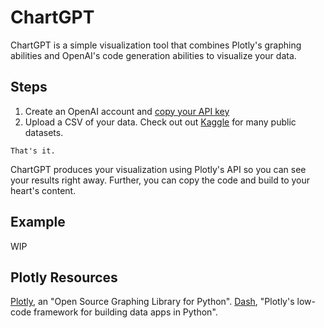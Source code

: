# ChartGPT
ChartGPT is a simple visualization tool that combines Plotly's graphing abilities and OpenAI's code generation abilities to visualize your data.

## Steps
1. Create an OpenAI account and [copy your API key](https://platform.openai.com/api-keys)
2. Upload a CSV of your data. Check out out [Kaggle](https://www.kaggle.com/datasets?fileType=csv) for many public datasets.

`That's it.`

ChartGPT produces your visualization using Plotly's API so you can see your results right away. Further, you can copy the code and build to your heart's content.

## Example
WIP

## Plotly Resources
[Plotly](https://plotly.com/python/), an "Open Source Graphing Library for Python". 
[Dash](https://dash.plotly.com/), "Plotly's low-code framework for building data apps in Python".
